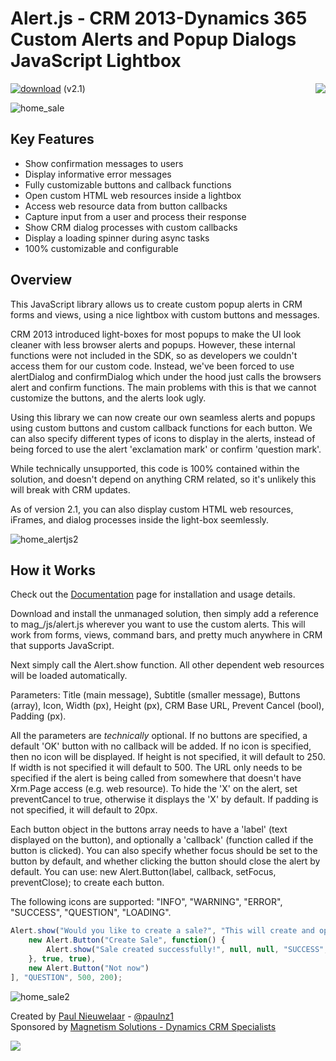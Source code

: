 # Alert.js - CRM 2013-Dynamics 365 Custom Alerts and Popup Dialogs JavaScript Lightbox
[![download](https://user-images.githubusercontent.com/14048382/27844360-c7ea9670-6174-11e7-8658-80d356c1ba8f.png)](https://github.com/PaulNieuwelaar/alertjs/releases/download/v2.1/AlertJS_2_1_0_0.zip) (v2.1) [<img align="right" src="https://user-images.githubusercontent.com/14048382/29433676-4eb13ea6-83f4-11e7-8c07-eca514b1b197.png"/>](https://github.com/PaulNieuwelaar/alertjs/wiki/Documentation)

![home_sale](https://user-images.githubusercontent.com/14048382/27886544-a4e8af74-6230-11e7-85e5-e8ad3a08cbb4.PNG)

## Key Features

* Show confirmation messages to users
* Display informative error messages
* Fully customizable buttons and callback functions
* Open custom HTML web resources inside a lightbox
* Access web resource data from button callbacks
* Capture input from a user and process their response
* Show CRM dialog processes with custom callbacks
* Display a loading spinner during async tasks
* 100% customizable and configurable

## Overview

This JavaScript library allows us to create custom popup alerts in CRM forms and views, using a nice lightbox with custom buttons and messages.

CRM 2013 introduced light-boxes for most popups to make the UI look cleaner with less browser alerts and popups. However, these internal functions were not included in the SDK, so as developers we couldn't access them for our custom code. Instead, we've been forced to use alertDialog and confirmDialog which under the hood just calls the browsers alert and confirm functions. The main problems with this is that we cannot customize the buttons, and the alerts look ugly.

Using this library we can now create our own seamless alerts and popups using custom buttons and custom callback functions for each button. We can also specify different types of icons to display in the alerts, instead of being forced to use the alert 'exclamation mark' or confirm 'question mark'.

While technically unsupported, this code is 100% contained within the solution, and doesn't depend on anything CRM related, so it's unlikely this will break with CRM updates.

As of version 2.1, you can also display custom HTML web resources, iFrames, and dialog processes inside the light-box seemlessly.

![home_alertjs2](https://user-images.githubusercontent.com/14048382/27886545-a50497a2-6230-11e7-9d08-6b4d5c9ce764.PNG)

## How it Works

Check out the [Documentation](https://github.com/PaulNieuwelaar/alertjs/wiki/Documentation) page for installation and usage details.

Download and install the unmanaged solution, then simply add a reference to mag_/js/alert.js wherever you want to use the custom alerts. This will work from forms, views, command bars, and pretty much anywhere in CRM that supports JavaScript.

Next simply call the Alert.show function. All other dependent web resources will be loaded automatically.

Parameters: Title (main message), Subtitle (smaller message), Buttons (array), Icon, Width (px), Height (px), CRM Base URL, Prevent Cancel (bool), Padding (px).

All the parameters are _technically_ optional. If no buttons are specified, a default 'OK' button with no callback will be added. If no icon is specified, then no icon will be displayed. If height is not specified, it will default to 250. If width is not specified it will default to 500. The URL only needs to be specified if the alert is being called from somewhere that doesn't have Xrm.Page access (e.g. web resource). To hide the 'X' on the alert, set preventCancel to true, otherwise it displays the 'X' by default. If padding is not specified, it will default to 20px.

Each button object in the buttons array needs to have a 'label' (text displayed on the button), and optionally a 'callback' (function called if the button is clicked). You can also specify whether focus should be set to the button by default, and whether clicking the button should close the alert by default. You can use: new Alert.Button(label, callback, setFocus, preventClose); to create each button. 

The following icons are supported: "INFO", "WARNING", "ERROR", "SUCCESS", "QUESTION", "LOADING".

```javascript
Alert.show("Would you like to create a sale?", "This will create and open the new sale record.", [
    new Alert.Button("Create Sale", function() {
        Alert.show("Sale created successfully!", null, null, "SUCCESS", 500, 200);
    }, true, true),
    new Alert.Button("Not now")
], "QUESTION", 500, 200);
```

![home_sale2](https://user-images.githubusercontent.com/14048382/27886546-a507bcde-6230-11e7-8981-fd58adb715d0.PNG)

Created by [Paul Nieuwelaar](http://paulnieuwelaar.wordpress.com) - [@paulnz1](https://twitter.com/paulnz1)  
Sponsored by [Magnetism Solutions - Dynamics CRM Specialists](http://www.magnetismsolutions.com)

[![](https://user-images.githubusercontent.com/14048382/30045114-3805d840-9256-11e7-9bdb-323760fb43ea.png)](https://www.paypal.com/cgi-bin/webscr?cmd=_s-xclick&hosted_button_id=9VZLXZQ77RPPQ)

